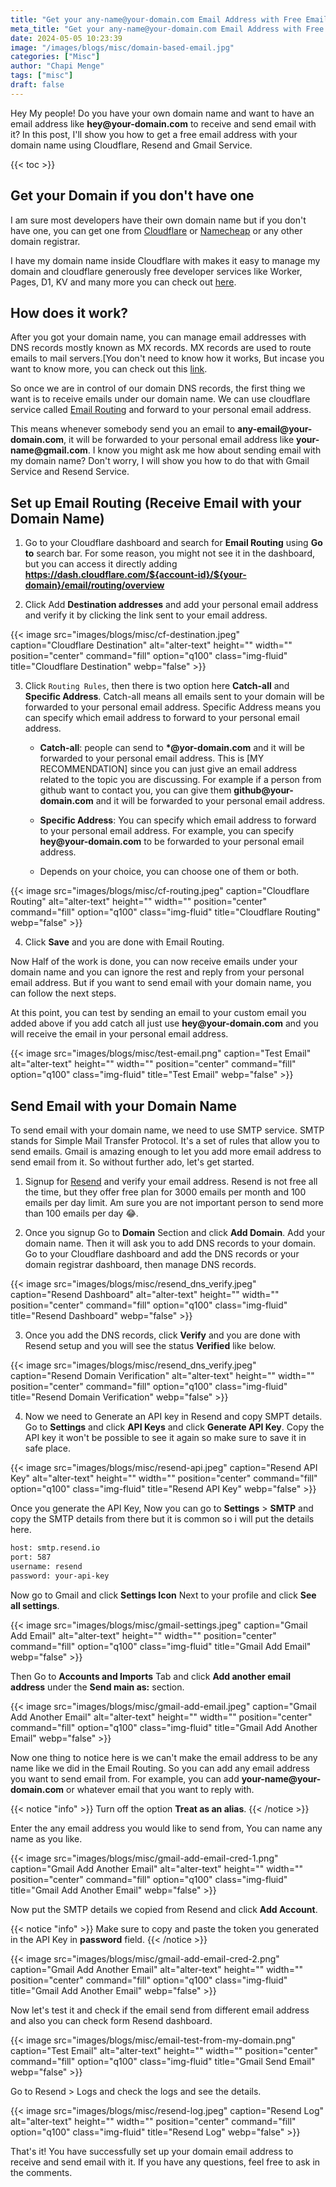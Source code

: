 ```yaml
---
title: "Get your any-name@your-domain.com Email Address with Free Email Service"
meta_title: "Get your any-name@your-domain.com Email Address with Free Email Service using Cloudflare, Resend and Gmail Service"
date: 2024-05-05 10:23:39
image: "/images/blogs/misc/domain-based-email.jpg"
categories: ["Misc"]
author: "Chapi Menge"
tags: ["misc"]
draft: false
---
```


Hey My people! Do you have your own domain name and want to have an email address like __hey@your-domain.com__ to receive and send email with it? In this post, I'll show you how to get a free email address with your domain name using Cloudflare, Resend and Gmail Service.

{{< toc >}}

## Get your Domain if you don't have one

I am sure most developers have their own domain name but if you don't have one, you can get one from [Cloudflare](https://www.cloudflare.com/) or [Namecheap](https://www.namecheap.com/) or any other domain registrar. 

I have my domain name inside Cloudflare with makes it easy to manage my domain and cloudflare generously free developer services like Worker, Pages, D1, KV and many more you can check out [here](https://developers.cloudflare.com/).

## How does it work?

After you got your domain name, you can manage email addresses with DNS records mostly known as MX records. MX records are used to route emails to mail servers.[You don't need to know how it works, But incase you want to know more, you can check out this [link](https://www.cloudflare.com/learning/dns/dns-records/dns-mx-record/).

So once we are in control of our domain DNS records, the first thing we want is to receive emails under our domain name. We can use cloudflare service called [Email Routing](https://developers.cloudflare.com/email-routing/) and forward to your personal email address.

This means whenever somebody send you an email to __any-email@your-domain.com__, it will be forwarded to your personal email address like __your-name@gmail.com__. I know you might ask me how about sending email with my domain name? Don't worry, I will show you how to do that with Gmail Service and Resend Service.

## Set up Email Routing (Receive Email with your Domain Name)

1. Go to your Cloudflare dashboard and search for __Email Routing__ using __Go to__ search bar. For some reason, you might not see it in the dashboard, but you can access it directly adding __https://dash.cloudflare.com/${account-id}/${your-domain}/email/routing/overview__

2. Click Add __Destination addresses__ and add your personal email address and verify it by clicking the link sent to your email address.

{{< image src="images/blogs/misc/cf-destination.jpeg" caption="Cloudflare Destination" alt="alter-text" height="" width="" position="center" command="fill" option="q100" class="img-fluid" title="Cloudflare Destination"  webp="false" >}}

3. Click `Routing Rules`, then there is two option here __Catch-all__ and __Specific Address__. Catch-all means all emails sent to your domain will be forwarded to your personal email address. Specific Address means you can specify which email address to forward to your personal email address.
    - __Catch-all__: people can send to __*@yor-domain.com__ and it will be forwarded to your personal email address. This is [MY RECOMMENDATION] since you can just give an email address related to the topic you are discussing. For example if a person from github want to contact you, you can give them __github@your-domain.com__ and it will be forwarded to your personal email address.
    - __Specific Address__: You can specify which email address to forward to your personal email address. For example, you can specify __hey@your-domain.com__ to be forwarded to your personal email address. 

    - Depends on your choice, you can choose one of them or both.
    
{{< image src="images/blogs/misc/cf-routing.jpeg" caption="Cloudflare Routing" alt="alter-text" height="" width="" position="center" command="fill" option="q100" class="img-fluid" title="Cloudflare Routing"  webp="false" >}}

4. Click __Save__ and you are done with Email Routing. 

Now Half of the work is done, you can now receive emails under your domain name and you can ignore the rest and reply from your personal email address. But if you want to send email with your domain name, you can follow the next steps.

At this point, you can test by sending an email to your custom email you added above if you add catch all just use __hey@your-domain.com__ and you will receive the email in your personal email address.

{{< image src="images/blogs/misc/test-email.png" caption="Test Email" alt="alter-text" height="" width="" position="center" command="fill" option="q100" class="img-fluid" title="Test Email"  webp="false" >}}

## Send Email with your Domain Name

To send email with your domain name, we need to use SMTP service. SMTP stands for Simple Mail Transfer Protocol. It's a set of rules that allow you to send emails. Gmail is amazing enough to let you add more email address to send email from it. So without further ado, let's get started. 

1. Signup for [Resend](https://resend.com/) and verify your email address. Resend is not free all the time, but they offer free plan for 3000 emails per month and 100 emails per day limit. Am sure you are not important person to send more than 100 emails per day 😂.

2. Once you signup Go to __Domain__ Section and click __Add Domain__. Add your domain name. Then it will ask you to add DNS records to your domain. Go to your Cloudflare dashboard and add the DNS records or your domain registrar dashboard, then manage DNS records. 

{{< image src="images/blogs/misc/resend_dns_verify.jpeg" caption="Resend Dashboard" alt="alter-text" height="" width="" position="center" command="fill" option="q100" class="img-fluid" title="Resend Dashboard"  webp="false" >}}

3. Once you add the DNS records, click __Verify__ and you are done with Resend setup and you will see the status __Verified__ like below.

{{< image src="images/blogs/misc/resend_dns_verify.jpeg" caption="Resend Domain Verification" alt="alter-text" height="" width="" position="center" command="fill" option="q100" class="img-fluid" title="Resend Domain Verification"  webp="false" >}}

4. Now we need to Generate an API key in Resend and copy SMPT details. Go to __Settings__ and click __API Keys__ and click __Generate API Key__. Copy the API key it won't be possible to see it again so make sure to save it in safe place.

{{< image src="images/blogs/misc/resend-api.jpeg" caption="Resend API Key" alt="alter-text" height="" width="" position="center" command="fill" option="q100" class="img-fluid" title="Resend API Key"  webp="false" >}}

Once you generate the API Key, Now you can go to __Settings__ > __SMTP__ and copy the SMTP details from there but it is common so i will put the details here.

```bash
host: smtp.resend.io
port: 587
username: resend
password: your-api-key
```
Now go to Gmail and click __Settings Icon__ Next to your profile and click __See all settings__.

{{< image src="images/blogs/misc/gmail-settings.jpeg" caption="Gmail Add Email" alt="alter-text" height="" width="" position="center" command="fill" option="q100" class="img-fluid" title="Gmail Add Email"  webp="false" >}}

Then Go to __Accounts and Imports__ Tab and click __Add another email address__ under the __Send main as:__ section.


{{< image src="images/blogs/misc/gmail-add-email.jpeg" caption="Gmail Add Another Email" alt="alter-text" height="" width="" position="center" command="fill" option="q100" class="img-fluid" title="Gmail Add Another Email"  webp="false" >}}

Now one thing to notice here is we can't make the email address to be any name like we did in the Email Routing. So you can add any email address you want to send email from. For example, you can add __your-name@your-domain.com__ or whatever email that you want to reply with. 

{{< notice "info" >}}
Turn off the option **__Treat as an alias__**.
{{< /notice >}}

Enter the any email address you would like to send from, You can name any name as you like. 

{{< image src="images/blogs/misc/gmail-add-email-cred-1.png" caption="Gmail Add Another Email" alt="alter-text" height="" width="" position="center" command="fill" option="q100" class="img-fluid" title="Gmail Add Another Email"  webp="false" >}}

Now put the SMTP details we copied from Resend and click __Add Account__.

{{< notice "info" >}}
Make sure to copy and paste the token you generated in the API Key in __password__ field.
{{< /notice >}}

{{< image src="images/blogs/misc/gmail-add-email-cred-2.png" caption="Gmail Add Another Email" alt="alter-text" height="" width="" position="center" command="fill" option="q100" class="img-fluid" title="Gmail Add Another Email"  webp="false" >}}



Now let's test it and check if the email send from different email address and also you can check form Resend dashboard.

{{< image src="images/blogs/misc/email-test-from-my-domain.png" caption="Test Email" alt="alter-text" height="" width="" position="center" command="fill" option="q100" class="img-fluid" title="Gmail Send Email"  webp="false" >}}


Go to Resend > Logs and check the logs and see the details.

{{< image src="images/blogs/misc/resend-log.jpeg" caption="Resend Log" alt="alter-text" height="" width="" position="center" command="fill" option="q100" class="img-fluid" title="Resend Log"  webp="false" >}}

That's it! You have successfully set up your domain email address to receive and send email with it. If you have any questions, feel free to ask in the comments.